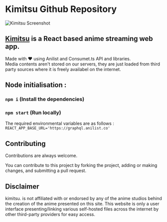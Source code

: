 
# Kimitsu Github Repository

![Kimitsu Screenshot](https://api.pikwy.com/web/645aec977b735a32883d0280.png)

## [Kimitsu](https://kimitsu.vercel.app/) is a React based anime streaming web app.

Made with ❤️ using Anilist and Consumet.ts API and libraries.
<br/>
Media contents aren't stored on our servers, they are just loaded from third party sources where it is freely availabel on the internet.


## Node initialisation :
### `npm i` (Install the dependencies)

### `npm start` (Run locally)


The required environmental variables are as follows : <br />
`REACT_APP_BASE_URL='https://graphql.anilist.co'`

## Contributing

Contributions are always welcome.

You can contribute to this project by forking the project, adding or making changes, and submitting a pull request.

## Disclaimer

kimitsu. is not affiliated with or endorsed by any of the anime studios behind the creation of the anime presented on this site. This website is only a user interface presenting/linking various self-hosted files across the internet by other third-party providers for easy access.
